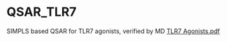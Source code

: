# QSAR_TLR7
SIMPLS based QSAR for TLR7 agonists, verified by MD 
[TLR7 Agonists.pdf](https://github.com/TheSleepingDragon/QSAR_TLR7/files/7576169/TLR7.Agonists.pdf)

